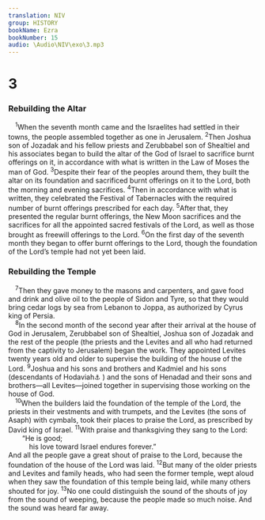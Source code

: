 ```yaml
---
translation: NIV
group: HISTORY
bookName: Ezra 
bookNumber: 15
audio: \Audio\NIV\exo\3.mp3
---
```


<div class="title"><h1>3</h1><h3>Rebuilding the Altar </h3></div>
<span class="verse exo_3_1"> <sup>1</sup>When the seventh month came and the Israelites had settled in their towns, the people assembled together as one in Jerusalem. </span>
<span class="verse exo_3_2"><sup>2</sup>Then Joshua son of Jozadak and his fellow priests and Zerubbabel son of Shealtiel and his associates began to build the altar of the God of Israel to sacrifice burnt offerings on it, in accordance with what is written in the Law of Moses the man of God. </span>
<span class="verse exo_3_3"><sup>3</sup>Despite their fear of the peoples around them, they built the altar on its foundation and sacrificed burnt offerings on it to the Lord, both the morning and evening sacrifices. </span>
<span class="verse exo_3_4"><sup>4</sup>Then in accordance with what is written, they celebrated the Festival of Tabernacles with the required number of burnt offerings prescribed for each day. </span>
<span class="verse exo_3_5"><sup>5</sup>After that, they presented the regular burnt offerings, the New Moon sacrifices and the sacrifices for all the appointed sacred festivals of the Lord, as well as those brought as freewill offerings to the Lord. </span>
<span class="verse exo_3_6"><sup>6</sup>On the first day of the seventh month they began to offer burnt offerings to the Lord, though the foundation of the Lord’s temple had not yet been laid. <br/></span>
<div class="title"><h3>Rebuilding the Temple </h3></div>
<span class="verse exo_3_7"> <sup>7</sup>Then they gave money to the masons and carpenters, and gave food and drink and olive oil to the people of Sidon and Tyre, so that they would bring cedar logs by sea from Lebanon to Joppa, as authorized by Cyrus king of Persia. <br/></span>
<span class="verse exo_3_8"> <sup>8</sup>In the second month of the second year after their arrival at the house of God in Jerusalem, Zerubbabel son of Shealtiel, Joshua son of Jozadak and the rest of the people (the priests and the Levites and all who had returned from the captivity to Jerusalem) began the work. They appointed Levites twenty years old and older to supervise the building of the house of the Lord. </span>
<span class="verse exo_3_9"><sup>9</sup>Joshua and his sons and brothers and Kadmiel and his sons (descendants of Hodaviah<a data-toggle="tooltip" data-placement="bottom" title="Hebrew Yehudah, a variant of Hodaviah">⚓</a> ) and the sons of Henadad and their sons and brothers—all Levites—joined together in supervising those working on the house of God. <br/></span>
<span class="verse exo_3_10"> <sup>10</sup>When the builders laid the foundation of the temple of the Lord, the priests in their vestments and with trumpets, and the Levites (the sons of Asaph) with cymbals, took their places to praise the Lord, as prescribed by David king of Israel. </span>
<span class="verse exo_3_11"><sup>11</sup>With praise and thanksgiving they sang to the Lord: <br/>  “He is good; <br/>   his love toward Israel endures forever.” <br/>And all the people gave a great shout of praise to the Lord, because the foundation of the house of the Lord was laid. </span>
<span class="verse exo_3_12"><sup>12</sup>But many of the older priests and Levites and family heads, who had seen the former temple, wept aloud when they saw the foundation of this temple being laid, while many others shouted for joy. </span>
<span class="verse exo_3_13"><sup>13</sup>No one could distinguish the sound of the shouts of joy from the sound of weeping, because the people made so much noise. And the sound was heard far away. <br/></span>

